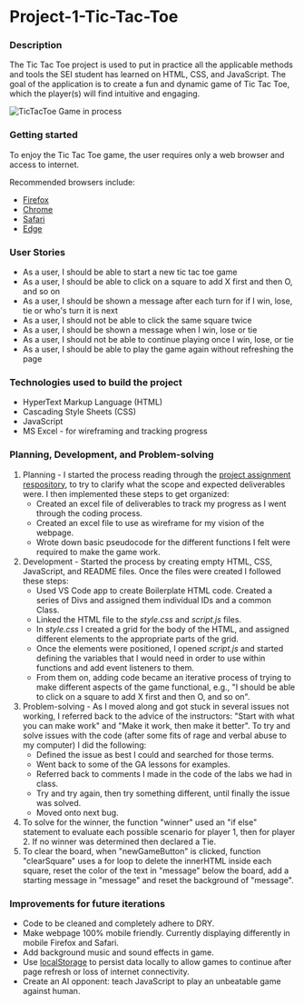 # Project-1-Tic-Tac-Toe
### Description
The Tic Tac Toe project is used to put in practice all the applicable methods and tools the SEI student has learned on HTML, CSS, and JavaScript.
The goal of the application is to create a fun and dynamic game of Tic Tac Toe, which the player(s) will find intuitive and engaging.

![TicTacToe Game in process](https://github.com/jwagne1/Project-1-TicTacToe/blob/main/TicTacToe-in-browser.png)

### Getting started
To enjoy the Tic Tac Toe game, the user requires only a web browser and access to internet.

Recommended browsers include: 
* [Firefox](https://www.mozilla.org/en-US/firefox/new/)
* [Chrome](https://www.google.com/chrome/)
* [Safari](https://support.apple.com/downloads/safari)
* [Edge](https://www.microsoft.com/en-us/edge)

### User Stories
* As a user, I should be able to start a new tic tac toe game
* As a user, I should be able to click on a square to add X first and then O, and so on
* As a user, I should be shown a message after each turn for if I win, lose, tie or who's turn it is next
* As a user, I should not be able to click the same square twice
* As a user, I should be shown a message when I win, lose or tie
* As a user, I should not be able to continue playing once I win, lose, or tie
* As a user, I should be able to play the game again without refreshing the page

### Technologies used to build the project
* HyperText Markup Language (HTML)
* Cascading Style Sheets (CSS)
* JavaScript
* MS Excel - for wireframing and tracking progress

### Planning, Development, and Problem-solving
1. Planning - I started the process reading through the [project assignment respository](https://git.generalassemb.ly/java-interapt-11-8/Project-1), to try to clarify what the scope and expected deliverables were. I then implemented these steps to get organized: 
    * Created an excel file of deliverables to track my progress as I went through the coding process.
    * Created an excel file to use as wireframe for my vision of the webpage.
    * Wrote down basic pseudocode for the different functions I felt were required to make the game work.
2. Development - Started the process by creating empty HTML, CSS, JavaScript, and README files. Once the files were created I followed these steps:
    * Used VS Code app to create Boilerplate HTML code. Created a series of Divs and assigned them individual IDs and a common Class.
    * Linked the HTML file to the _style.css_ and _script.js_ files.
    * In _style.css_ I created a grid for the body of the HTML, and assigned different elements to the appropriate parts of the grid.
    * Once the elements were positioned, I opened _script.js_ and started defining the variables that I would need in order to use within functions and add event listeners to them.
    * From them on, adding code became an iterative process of trying to make different aspects of the game functional, e.g., "I should be able to click on a square to add X first and then O, and so on".
3. Problem-solving - As I moved along and got stuck in several issues not working, I referred back to the advice of the instructors: "Start with what you can make work" and "Make it work, then make it better". To try and solve issues with the code (after some fits of rage and verbal abuse to my computer) I did the following:
    * Defined the issue as best I could and searched for those terms.
    * Went back to some of the GA lessons for examples.
    * Referred back to comments I made in the code of the labs we had in class.
    * Try and try again, then try something different, until finally the issue was solved.
    * Moved onto next bug.
4. To solve for the winner, the function "winner" used an "if else" statement to evaluate each possible scenario for player 1, then for player 2. If no winner was determined then declared a Tie.
5. To clear the board, when "newGameButton" is clicked, function "clearSquare" uses a for loop to delete the innerHTML inside each square, reset the color of the text in "message" below the board, add a starting message in "message" and reset the background of "message". 

### Improvements for future iterations
* Code to be cleaned and completely adhere to DRY. 
* Make webpage 100% mobile friendly. Currently displaying differently in mobile Firefox and Safari.
* Add background music and sound effects in game.
* Use [localStorage](https://developer.mozilla.org/en-US/docs/Web/API/Window/localStorage) to persist data locally to allow games to continue after page refresh or loss of internet connectivity.
* Create an AI opponent: teach JavaScript to play an unbeatable game against human.



